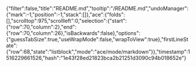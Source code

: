 {"filter":false,"title":"README.md","tooltip":"/README.md","undoManager":{"mark":-1,"position":-1,"stack":[]},"ace":{"folds":[],"scrolltop":975,"scrollleft":0,"selection":{"start":{"row":70,"column":2},"end":{"row":70,"column":26},"isBackwards":false},"options":{"guessTabSize":true,"useWrapMode":false,"wrapToView":true},"firstLineState":{"row":68,"state":"listblock","mode":"ace/mode/markdown"}},"timestamp":1516229661526,"hash":"1e43f28ed21823bca2b21251d3090c94b018652e"}